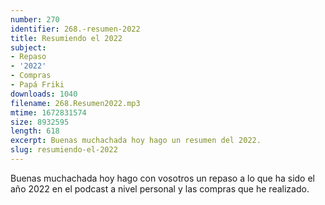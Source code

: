 ```yaml
---
number: 270
identifier: 268.-resumen-2022
title: Resumiendo el 2022
subject:
- Repaso
- '2022'
- Compras
- Papá Friki
downloads: 1040
filename: 268.Resumen2022.mp3
mtime: 1672831574
size: 8932595
length: 618
excerpt: Buenas muchachada hoy hago un resumen del 2022.
slug: resumiendo-el-2022
---
```

Buenas muchachada hoy hago con vosotros un repaso a lo que ha sido el año 2022 en el podcast a nivel personal y las compras que he realizado.
